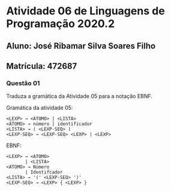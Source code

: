# Atividade 06 de Linguagens de Programação 2020.2

## Aluno: José Ribamar Silva Soares Filho
## Matrícula: 472687

### Questão 01

Traduza a gramática da Atividade 05 para a notação EBNF.

Gramática da atividade 05:
```
<LEXP> → <ÁTOMO> | <LISTA>
<ÁTOMO> → número | identificador
<LISTA> → ( <LEXP-SEQ> )
<LEXP-SEQ> → <LEXP-SEQ> <LEXP> | <LEXP>
```

EBNF:
```
<LEXP> → <ATOMO> 
       | <LISTA>  
<ATOMO> → Número 
       | Identifcador
<LISTA> → '(' <LEXP-SEQ> ')'
<LEXP-SEQ> → <LEXP> { <LEXP> }